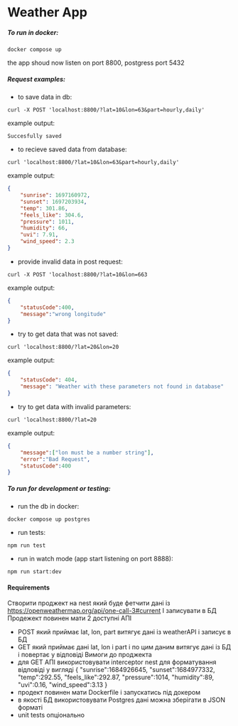 # Weather App

##### To run in docker:
```shell
docker compose up
```
the app shoud now listen on port 8800,
postgress port 5432

##### Request examples:
- to save data in db:
```shell
curl -X POST 'localhost:8800/?lat=10&lon=63&part=hourly,daily'
```
example output:
```
Succesfully saved
```
- to recieve saved data from database:
```shell
curl 'localhost:8800/?lat=10&lon=63&part=hourly,daily'
```
example output:
```json
{
    "sunrise": 1697160972,
    "sunset": 1697203934,
    "temp": 301.86,
    "feels_like": 304.6,
    "pressure": 1011,
    "humidity": 66,
    "uvi": 7.91,
    "wind_speed": 2.3
}
```
- provide invalid data in post request:
```shell
curl -X POST 'localhost:8800/?lat=10&lon=663
```
example output:
```json
{
    "statusCode":400,
    "message":"wrong longitude"
}
```
- try to get data that was not saved:

```shell
curl 'localhost:8800/?lat=20&lon=20
```
example output:
```json
{
    "statusCode": 404,
    "message": "Weather with these parameters not found in database"
}
```
- try to get data with invalid parameters:

```shell
curl 'localhost:8800/?lat=20
```
example output:
```json
{
    "message":["lon must be a number string"],
    "error":"Bad Request",
    "statusCode":400
}
```

##### To run for development or testing:
 - run the db in docker:
 ```shell
 docker compose up postgres
 ```
 - run tests:
 ```shell
 npm run test
 ```
- run in watch mode (app start listening on port 8888):
 ```shell
 npm run start:dev
 ```

#### Requirements
Створити проджект на nest який буде фетчити дані із
https://openweathermap.org/api/one-call-3#current
І записувати в БД
Продежект повинен мати 2 доступні АПІ
 - POST який приймає lat, lon, part витягує дані із weatherAPI і записує в БД
 - GET який приймає дані lat, lon і part і по цим даним витягує дані із БД і повертає
у відповіді
Вимоги до проджекта
 - для GET АПІ використовувати interceptor nest для форматування відповіді у вигляді
{
      "sunrise":1684926645,
      "sunset":1684977332,
      "temp":292.55,
      "feels_like":292.87,
      "pressure":1014,
      "humidity":89,
      "uvi":0.16,
      "wind_speed":3.13
}
 - продект повинен мати Dockerfile і запускатись під докером
 - в якості БД використовувати Postgres дані можна зберігати в JSON форматі
 - unit tests опціонально
